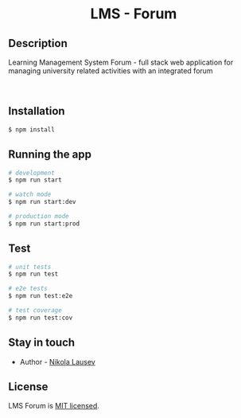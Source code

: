 <h1 align="center">LMS - Forum</h1>

## Description

  <p>Learning Management System Forum - full stack web application for managing university related activities with an integrated forum</p>
  </p><br>

## Installation

```bash
$ npm install
```

## Running the app

```bash
# development
$ npm run start

# watch mode
$ npm run start:dev

# production mode
$ npm run start:prod
```

## Test

```bash
# unit tests
$ npm run test

# e2e tests
$ npm run test:e2e

# test coverage
$ npm run test:cov
```

## Stay in touch

- Author - [Nikola Lausev](https://github.com/sushiPlague)

## License

LMS Forum is [MIT licensed](LICENSE).
